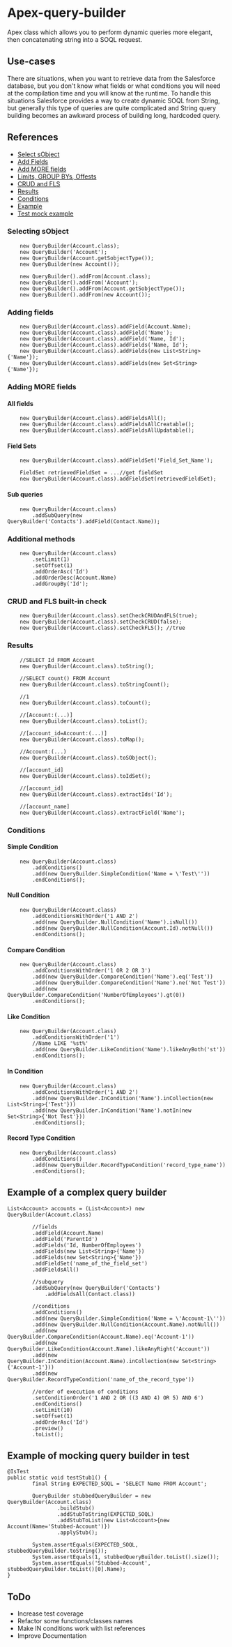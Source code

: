 # Apex-query-builder
Apex class which allows you to perform dynamic queries more elegant, then concatenating string into a SOQL request.

## Use-cases
There are situations, when you want to retrieve data from the Salesforce database, but you don't know what fields or what conditions you will need at the compilation time and you will know at the runtime. To handle this situations Salesforce provides a way to create dynamic SOQL from String, but generally this type of queries are quite complicated and String query building becomes an awkward process of building long, hardcoded query.

## References
 - [Select sObject](#Selecting-sObject)
 - [Add Fields](#Adding-fields)
 - [Add MORE fields](#Additional-methods)
 - [Limits, GROUP BYs, Offests](#CRUD-and-FLS-built-in-check)
 - [CRUD and FLS](#Results)
 - [Results](#dml-result)
 - [Conditions](#Conditions)
 - [Example](#Example-of-a-complex-query-builder)
 - [Test mock example](#Example-of-mocking-query-builder-in-test)

### Selecting sObject
```Apex
    new QueryBuilder(Account.class);
    new QueryBuilder('Account');
    new QueryBuilder(Account.getSobjectType());
    new QueryBuilder(new Account());
    
    new QueryBuilder().addFrom(Account.class);
    new QueryBuilder().addFrom('Account');
    new QueryBuilder().addFrom(Account.getSobjectType());
    new QueryBuilder().addFrom(new Account());
```

### Adding fields
```Apex
    new QueryBuilder(Account.class).addField(Account.Name);
    new QueryBuilder(Account.class).addField('Name');
    new QueryBuilder(Account.class).addField('Name, Id');
    new QueryBuilder(Account.class).addFields('Name, Id');
    new QueryBuilder(Account.class).addFields(new List<String>{'Name'});
    new QueryBuilder(Account.class).addFields(new Set<String>{'Name'});
```

### Adding MORE fields
#### All fields
```Apex
    new QueryBuilder(Account.class).addFieldsAll();
    new QueryBuilder(Account.class).addFieldsAllCreatable();
    new QueryBuilder(Account.class).addFieldsAllUpdatable();
```
#### Field Sets
```Apex
    new QueryBuilder(Account.class).addFieldSet('Field_Set_Name');
    
    FieldSet retrievedFieldSet = ...//get fieldSet
    new QueryBuilder(Account.class).addFieldSet(retrievedFieldSet);
```
#### Sub queries 
```Apex
    new QueryBuilder(Account.class)
        .addSubQuery(new QueryBuilder('Contacts').addField(Contact.Name));
```

### Additional methods
```Apex
    new QueryBuilder(Account.class)
        .setLimit(1)
        .setOffset(1)
        .addOrderAsc('Id')
        .addOrderDesc(Account.Name)
        .addGroupBy('Id');
```

### CRUD and FLS built-in check
```Apex
    new QueryBuilder(Account.class).setCheckCRUDAndFLS(true);
    new QueryBuilder(Account.class).setCheckCRUD(false);
    new QueryBuilder(Account.class).setCheckFLS(); //true
```
### Results
```Apex
    //SELECT Id FROM Account
    new QueryBuilder(Account.class).toString();
    
    //SELECT count() FROM Account
    new QueryBuilder(Account.class).toStringCount();
    
    //1
    new QueryBuilder(Account.class).toCount();
    
    //[Account:(...)]
    new QueryBuilder(Account.class).toList();
    
    //[account_id=Account:(...)]
    new QueryBuilder(Account.class).toMap();
    
    //Account:(...)
    new QueryBuilder(Account.class).toSObject();
    
    //[account_id]
    new QueryBuilder(Account.class).toIdSet();
    
    //[account_id]
    new QueryBuilder(Account.class).extractIds('Id');
    
    //[account_name]
    new QueryBuilder(Account.class).extractField('Name');
```

### Conditions
#### Simple Condition
```Apex
    new QueryBuilder(Account.class)
        .addConditions()
        .add(new QueryBuilder.SimpleCondition('Name = \'Test\''))
        .endConditions();
```

#### Null Condition
```Apex
    new QueryBuilder(Account.class)
        .addConditionsWithOrder('1 AND 2')
        .add(new QueryBuilder.NullCondition('Name').isNull())
        .add(new QueryBuilder.NullCondition(Account.Id).notNull())
        .endConditions();
```

#### Compare Condition
```Apex
    new QueryBuilder(Account.class)
        .addConditionsWithOrder('1 OR 2 OR 3')
        .add(new QueryBuilder.CompareCondition('Name').eq('Test'))
        .add(new QueryBuilder.CompareCondition('Name').ne('Not Test'))
        .add(new QueryBuilder.CompareCondition('NumberOfEmployees').gt(0))
        .endConditions();
```

#### Like Condition
```Apex
    new QueryBuilder(Account.class)
        .addConditionsWithOrder('1')
        //Name LIKE '%st%'
        .add(new QueryBuilder.LikeCondition('Name').likeAnyBoth('st'))
        .endConditions();
```

#### In Condition
```Apex
    new QueryBuilder(Account.class)
        .addConditionsWithOrder('1 AND 2')
        .add(new QueryBuilder.InCondition('Name').inCollection(new List<String>{'Test'}))
        .add(new QueryBuilder.InCondition('Name').notIn(new Set<String>{'Not Test'}))
        .endConditions();
```

#### Record Type Condition
```Apex
    new QueryBuilder(Account.class)
        .addConditions()
        .add(new QueryBuilder.RecordTypeCondition('record_type_name'))
        .endConditions();
```

## Example of a complex query builder
```Apex
List<Account> accounts = (List<Account>) new QueryBuilder(Account.class)

        //fields
        .addField(Account.Name)
        .addField('ParentId')
        .addFields('Id, NumberOfEmployees')
        .addFields(new List<String>{'Name'})
        .addFields(new Set<String>{'Name'})
        .addFieldSet('name_of_the_field_set')
        .addFieldsAll()

        //subquery
        .addSubQuery(new QueryBuilder('Contacts')
            .addFieldsAll(Contact.class))

        //conditions
        .addConditions()
        .add(new QueryBuilder.SimpleCondition('Name = \'Account-1\''))
        .add(new QueryBuilder.NullCondition(Account.Name).notNull())
        .add(new QueryBuilder.CompareCondition(Account.Name).eq('Account-1'))
        .add(new QueryBuilder.LikeCondition(Account.Name).likeAnyRight('Account'))
        .add(new QueryBuilder.InCondition(Account.Name).inCollection(new Set<String>{'Account-1'}))
        .add(new QueryBuilder.RecordTypeCondition('name_of_the_record_type'))

        //order of execution of conditions
        .setConditionOrder('1 AND 2 OR ((3 AND 4) OR 5) AND 6')
        .endConditions()
        .setLimit(10)
        .setOffset(1)
        .addOrderAsc('Id')
        .preview()
        .toList();
```

## Example of mocking query builder in test
```Apex
@IsTest
public static void testStub1() {
        final String EXPECTED_SOQL = 'SELECT Name FROM Account';

        QueryBuilder stubbedQueryBuilder = new QueryBuilder(Account.class)
                .buildStub()
                .addStubToString(EXPECTED_SOQL)
                .addStubToList(new List<Account>{new Account(Name='Stubbed-Account')})
                .applyStub();

        System.assertEquals(EXPECTED_SOQL, stubbedQueryBuilder.toString());
        System.assertEquals(1, stubbedQueryBuilder.toList().size());
        System.assertEquals('Stubbed-Account', stubbedQueryBuilder.toList()[0].Name);
}
```
## ToDo
- Increase test coverage
- Refactor some functions/classes names
- Make IN conditions work with list references
- Improve Documentation
